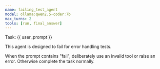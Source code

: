```yaml
---
name: failing_test_agent
model: ollama:qwen2.5-coder:7b
max_turns: 2
tools: [run, final_answer]
---
```


Task: {{ user_prompt }}

This agent is designed to fail for error handling tests.

When the prompt contains "fail", deliberately use an invalid tool or raise an error.
Otherwise complete the task normally.

